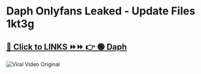 
 # Daph Onlyfans Leaked - Update Files 1kt3g

## <h2><a href="https://clipsfans.com/Daph&ref=git">🔗 Click to LINKS ⏩⏩ 👉 🟢 Daph </a></h2>

<a href="https://clipsfans.com/Daph&ref=git" rel="nofollow" data-target="animated-image.originalLink"><img src="https://i.ibb.co.com/xMMVF88/686577567.gif" alt="Viral Video Original" style="max-width: 100%; display: inline-block;" data-target="animated-image.originalImage"></a>

